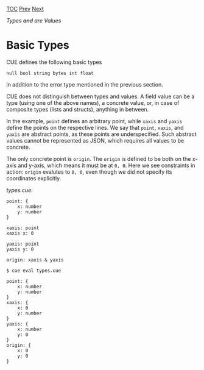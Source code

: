 [TOC](Readme.md) [Prev](bottom.md) [Next](unification.md)

_Types ~~and~~ are Values_

# Basic Types

CUE defines the following basic types

```
null bool string bytes int float
```
in addition to the error type mentioned in the previous section.

CUE does not distinguish between types and values.
A field value can be a type (using one of the above names), a concrete value,
or, in case of composite types (lists and structs), anything in between.

In the example, `point` defines an arbitrary point, while `xaxis` and `yaxis`
define the points on the respective lines.
We say that `point`, `xaxis`, and `yaxis` are abstract points, as these
points are underspecified.
Such abstract values cannot be represented as JSON,
which requires all values to be concrete.

The only concrete point is `origin`.
The `origin` is defined to be both on the x-axis and y-axis, which means it
must be at `0, 0`.
Here we see constraints in action:
`origin` evalutes to `0, 0`, even though we did not specify its coordinates
explicitly.


<!-- CUE editor -->
_types.cue:_
```
point: {
    x: number
    y: number
}

xaxis: point
xaxis x: 0

yaxis: point
yaxis y: 0

origin: xaxis & yaxis
```

<!-- result -->
`$ cue eval types.cue`
```
point: {
    x: number
    y: number
}
xaxis: {
    x: 0
    y: number
}
yaxis: {
    x: number
    y: 0
}
origin: {
    x: 0
    y: 0
}
```